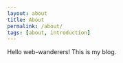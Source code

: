 ```yaml
---
layout: about
title: About
permalink: /about/
tags: [about, introduction]
---
```


Hello web-wanderers! This is my blog.
